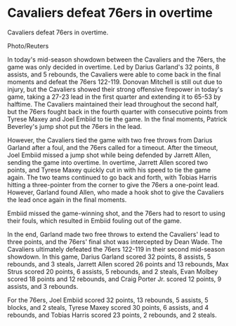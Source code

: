 #  Cavaliers defeat 76ers in overtime 
  Cavaliers defeat 76ers in overtime.

Photo/Reuters

In today's mid-season showdown between the Cavaliers and the 76ers, the game was only decided in overtime. Led by Darius Garland's 32 points, 8 assists, and 5 rebounds, the Cavaliers were able to come back in the final moments and defeat the 76ers 122-119. Donovan Mitchell is still out due to injury, but the Cavaliers showed their strong offensive firepower in today's game, taking a 27-23 lead in the first quarter and extending it to 65-53 by halftime. The Cavaliers maintained their lead throughout the second half, but the 76ers fought back in the fourth quarter with consecutive points from Tyrese Maxey and Joel Embiid to tie the game. In the final moments, Patrick Beverley's jump shot put the 76ers in the lead.

However, the Cavaliers tied the game with two free throws from Darius Garland after a foul, and the 76ers called for a timeout. After the timeout, Joel Embiid missed a jump shot while being defended by Jarrett Allen, sending the game into overtime. In overtime, Jarrett Allen scored two points, and Tyrese Maxey quickly cut in with his speed to tie the game again. The two teams continued to go back and forth, with Tobias Harris hitting a three-pointer from the corner to give the 76ers a one-point lead. However, Garland found Allen, who made a hook shot to give the Cavaliers the lead once again in the final moments.

Embiid missed the game-winning shot, and the 76ers had to resort to using their fouls, which resulted in Embiid fouling out of the game.

In the end, Garland made two free throws to extend the Cavaliers' lead to three points, and the 76ers' final shot was intercepted by Dean Wade. The Cavaliers ultimately defeated the 76ers 122-119 in their second mid-season showdown. In this game, Darius Garland scored 32 points, 8 assists, 5 rebounds, and 3 steals, Jarrett Allen scored 26 points and 13 rebounds, Max Strus scored 20 points, 6 assists, 5 rebounds, and 2 steals, Evan Molbey scored 18 points and 12 rebounds, and Craig Porter Jr. scored 12 points, 9 assists, and 3 rebounds.

For the 76ers, Joel Embiid scored 32 points, 13 rebounds, 5 assists, 5 blocks, and 2 steals, Tyrese Maxey scored 30 points, 6 assists, and 4 rebounds, and Tobias Harris scored 23 points, 2 rebounds, and 2 steals. 